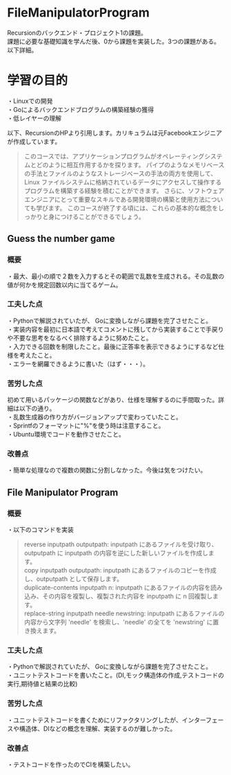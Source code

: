# FileManipulatorProgram
Recursionのバックエンド・プロジェクト1の課題。</br>
課題に必要な基礎知識を学んだ後、0から課題を実装した。3つの課題がある。以下詳細。</br>

# 学習の目的
・Linuxでの開発</br>
・Goによるバックエンドブログラムの構築経験の獲得</br>
・低レイヤーの理解</br>

以下、RecursionのHPより引用します。カリキュラムは元Facebookエンジニアが作成しています。</br>
>このコースでは、アプリケーションプログラムがオペレーティングシステムとどのように相互作用するかを探ります。
パイプのようなメモリベースの手法とファイルのようなストレージベースの手法の両方を使用して、Linux ファイルシステムに格納されているデータにアクセスして操作するプログラムを構築する経験を積むことができます。
さらに、ソフトウェアエンジニアにとって重要なスキルである開発環境の構築と使用方法についても学びます。
このコースが終了する頃には、これらの基本的な概念をしっかりと身につけることができるでしょう。

## Guess the number game 
### 概要
・最大、最小の順で２数を入力するとその範囲で乱数を生成される。その乱数の値が何かを規定回数以内に当てるゲーム。
### 工夫した点
・Pythonで解説されていたが、 Goに変換しながら課題を完了させたこと。</br>
・実装内容を最初に日本語で考えてコメントに残してから実装することで手戻りや不要な思考をなるべく排除するように努めたこと。</br>
・入力できる回数を制限したこと。最後に正答率を表示できるようにするなど仕様を考えたこと。</br>
・エラーを網羅できるように書いた（はず・・・）。</br>
### 苦労した点
初めて用いるパッケージの関数などがあり、仕様を理解するのに手間取った。詳細は以下の通り。</br>
・乱数生成器の作り方がバージョンアップで変わっていたこと。</br>
・Sprintfのフォーマットに"%"を使う時は注意すること。</br>
・Ubuntu環境でコードを動作させたこと。</br>
### 改善点
・簡単な処理なので複数の関数に分割しなかった。今後は気をつけたい。</br>

## File Manipulator Program
### 概要
・以下のコマンドを実装</br>

>reverse inputpath outputpath: inputpath にあるファイルを受け取り、outputpath に inputpath の内容を逆にした新しいファイルを作成します。</br>
copy inputpath outputpath: inputpath にあるファイルのコピーを作成し、outputpath として保存します。</br>
duplicate-contents inputpath n: inputpath にあるファイルの内容を読み込み、その内容を複製し、複製された内容を inputpath に n 回複製します。</br>
replace-string inputpath needle newstring: inputpath にあるファイルの内容から文字列 'needle' を検索し、'needle' の全てを 'newstring' に置き換えます。</br>
### 工夫した点
・Pythonで解説されていたが、 Goに変換しながら課題を完了させたこと。</br>
・ユニットテストコードを書いたこと。(DI,モック構造体の作成,テストコードの実行,期待値と結果の比較)</br>
### 苦労した点
・ユニットテストコードを書くためにリファクタリングしたが、インターフェースや構造体、DIなどの概念を理解、実装するのが難しかった。</br>
### 改善点
・テストコードを作ったのでCIを構築したい。</br>